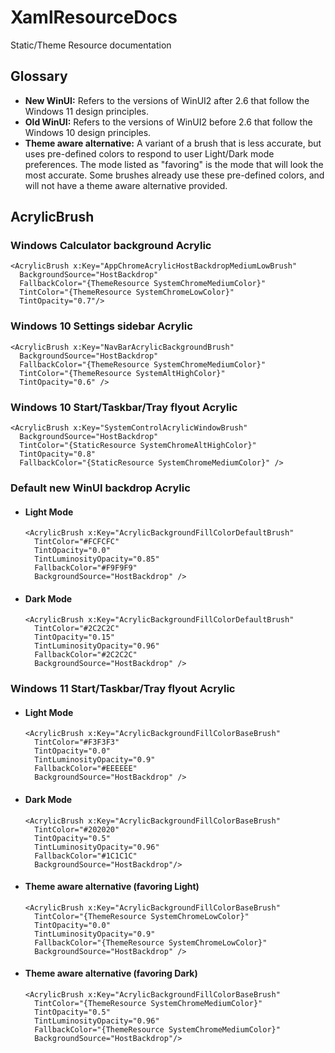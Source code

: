 # XamlResourceDocs
Static/Theme Resource documentation

## Glossary

* __New WinUI:__ Refers to the versions of WinUI2 after 2.6 that follow the Windows 11 design principles.
* __Old WinUI:__ Refers to the versions of WinUI2 before 2.6 that follow the Windows 10 design principles.
* __Theme aware alternative:__ A variant of a brush that is less accurate, but uses pre-defined colors to respond to user Light/Dark mode preferences. The mode listed as "favoring" is the mode that will look the most accurate. Some brushes already use these pre-defined colors, and will not have a theme aware alternative provided.

## AcrylicBrush

### Windows Calculator background Acrylic

```xaml
<AcrylicBrush x:Key="AppChromeAcrylicHostBackdropMediumLowBrush"
  BackgroundSource="HostBackdrop"
  FallbackColor="{ThemeResource SystemChromeMediumColor}"
  TintColor="{ThemeResource SystemChromeLowColor}"
  TintOpacity="0.7"/>
```

### Windows 10 Settings sidebar Acrylic

```xaml
<AcrylicBrush x:Key="NavBarAcrylicBackgroundBrush"
  BackgroundSource="HostBackdrop"
  FallbackColor="{ThemeResource SystemChromeMediumColor}"
  TintColor="{ThemeResource SystemAltHighColor}"
  TintOpacity="0.6" />
```

### Windows 10 Start/Taskbar/Tray flyout Acrylic

```xaml
<AcrylicBrush x:Key="SystemControlAcrylicWindowBrush"
  BackgroundSource="HostBackdrop"
  TintColor="{StaticResource SystemChromeAltHighColor}"
  TintOpacity="0.8"
  FallbackColor="{StaticResource SystemChromeMediumColor}" />
```

### Default new WinUI backdrop Acrylic

- #### Light Mode

  ```xaml
  <AcrylicBrush x:Key="AcrylicBackgroundFillColorDefaultBrush"
    TintColor="#FCFCFC"
    TintOpacity="0.0"
    TintLuminosityOpacity="0.85"
    FallbackColor="#F9F9F9"
    BackgroundSource="HostBackdrop" />
  ```

- #### Dark Mode

  ```xaml
  <AcrylicBrush x:Key="AcrylicBackgroundFillColorDefaultBrush"
    TintColor="#2C2C2C"
    TintOpacity="0.15"
    TintLuminosityOpacity="0.96"
    FallbackColor="#2C2C2C"
    BackgroundSource="HostBackdrop" />
  ```

### Windows 11 Start/Taskbar/Tray flyout Acrylic

- #### Light Mode

  ```xaml
  <AcrylicBrush x:Key="AcrylicBackgroundFillColorBaseBrush"
    TintColor="#F3F3F3"
    TintOpacity="0.0"
    TintLuminosityOpacity="0.9"
    FallbackColor="#EEEEEE"
    BackgroundSource="HostBackdrop" />
  ```

- #### Dark Mode

  ```xaml
  <AcrylicBrush x:Key="AcrylicBackgroundFillColorBaseBrush"
    TintColor="#202020"
    TintOpacity="0.5"
    TintLuminosityOpacity="0.96"
    FallbackColor="#1C1C1C"
    BackgroundSource="HostBackdrop"/>
  ```
  
- #### Theme aware alternative (favoring Light)

  ```xaml
  <AcrylicBrush x:Key="AcrylicBackgroundFillColorBaseBrush"
    TintColor="{ThemeResource SystemChromeLowColor}"
    TintOpacity="0.0"
    TintLuminosityOpacity="0.9"
    FallbackColor="{ThemeResource SystemChromeLowColor}"
    BackgroundSource="HostBackdrop" />
  ```

- #### Theme aware alternative (favoring Dark)

  ```xaml
  <AcrylicBrush x:Key="AcrylicBackgroundFillColorBaseBrush"
    TintColor="{ThemeResource SystemChromeMediumColor}"
    TintOpacity="0.5"
    TintLuminosityOpacity="0.96"
    FallbackColor="{ThemeResource SystemChromeMediumColor}"
    BackgroundSource="HostBackdrop"/>
  ```
